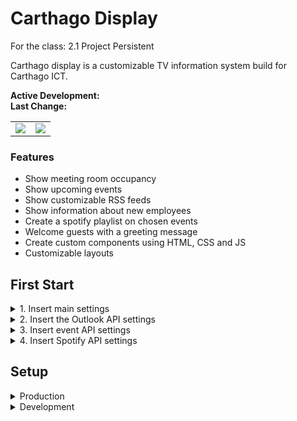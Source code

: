 # Carthago Display
For the class: 2.1 Project Persistent

Carthago display is a customizable TV information system build for Carthago ICT.

**Active Development:** <br>
**Last Change:** <br>

| | |
| :---: | :---: |
| ![](/Screenshots/.png) | ![](/Screenshots/.png) |

### Features
- Show meeting room occupancy
- Show upcoming events
- Show customizable RSS feeds 
- Show information about new employees
- Create a spotify playlist on chosen events
- Welcome guests with a greeting message
- Create custom components using HTML, CSS and JS
- Customizable layouts

## First Start

<details><summary>1. Insert main settings</summary>

- Slide Time: This is the time (In seconds) between slides.
- Host URL: This must be the current URL (Example: http://192.168.1.1:8080)

</details>
<details><summary>2. Insert the Outlook API settings</summary>

1. To make this application work, you need to register a APP in the Azure Active Directory.
 You can follow this tuturial to register a new APP: https://docs.microsoft.com/en-us/graph/auth-register-app-v2
2. Supported account types: You select "Single tenant" if you're currently logged in on the Carthago Display office 365 envermient, and "Any Azure AD directory - Multitenan" if your logged in somewhere else.
3. Redirect URI: You insert any URL pointed to the Carthago display Application.
4. After this you have to set the permission scope (You can do this bij selecting the "API permissions" in the left menu)
 The needed permissions are (From the Microsoft Graph API):
    - Calendars.Read
    - Calendars.ReadWrite
5. Now you can create a Client Secret. You can do this by going to the "Certificates & secrets" option in the left menu.
4. In the Carthago Display Application you can fill in the following settings:
    - Tenant ID: You can vind the ID by following the tutorial: https://o365hq.com/faq/how-to-find-your-office-365-tenant-id/
    - API Client ID: you can find this on the overview page of the API you just created.
    - API Client Secret: This is the Secret you just created.
    - API Redirect URL: This should be the same URL that you inserted when you created the API
    - Admin Email: this should be your Carhago Outlook Email (
    assuming that you are a Office 365 Admin)
</details>
<details><summary>3. Insert event API settings</summary>

- Calander Owner Email: This should be the email of the Creater of the Event Calander
- Calander Name: This should be the name of the Event Calander
- Borrel Event name: This should be the name of the Borrel Event

</details>

<details><summary>4. Insert Spotify API settings</summary>

To make this application work, you first have to registrate the a Spotify API.
1. Go to https://developer.spotify.com/dashboard/ and login.
2. Press on "CREATE AN APP".
3. Give the app a name and a description
4. Press on "EDIT SETTINGS"
5. Here you can add a "Redirect URL" insert the Host URL and add the following "/api/spotify/callback" and press save
6. Now you can copy the Client ID and Client Secret and fill in the settings fields.

For the Playlist name you can insert a fun name (This name will be used for the auto generated playlist)
</details>

## Setup
<details><summary>Production</summary>
In the current configuration, Carthago display is made to run on a RPI (Raspberry pi) running Raspbian.

1. Install Docker and Docker-compose on the RPI (https://dev.to/elalemanyo/how-to-install-docker-and-docker-compose-on-raspberry-pi-1mo).
2. Clone the project Repo.
3. CD to the project direcotry.
4. Run the command: `cd Docker && sudo docker-compose up --build -d` (This can take a long time).
5. Now you can connect to the Database using a MySQL client and run the SQL file found in the `[Project root]/Database`.
6. After this the application should be running and be accessible by inserting the IP of the RPI in the browser.

</details>

<details><summary>Development</summary>

1. Clone the project repo.
2. Run the following command (Assuming you already installed docker): `docker volume create carthago_mysql && docker run --name Carthago-mysql -e MYSQL_ROOT_PASSWORD=root -e MYSQL_DATABASE=CarthagoDB -v carthago_mysql:/var/lib/mysql -p 3306:3306 -d mysql:5.7`.
3. Open the solution in visual studio.
4. Create the database by running the following commands in the package manager console (Tools > NuGet Package Manager > Package Manager Console):
    - `Add-Migration Init`
    - `Update-Database`
5. Now you can start developing.

</details>

</details>
